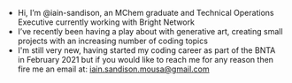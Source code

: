 - Hi, I’m @iain-sandison, an MChem graduate and Technical Operations Executive currently working with Bright Network
- I’ve recently been having a play about with generative art, creating small projects with an increasing number of coding topics
- I'm still very new, having started my coding career as part of the BNTA in February 2021 but if you would like to reach me for any reason then fire me an email at: iain.sandison.mousa@gmail.com
